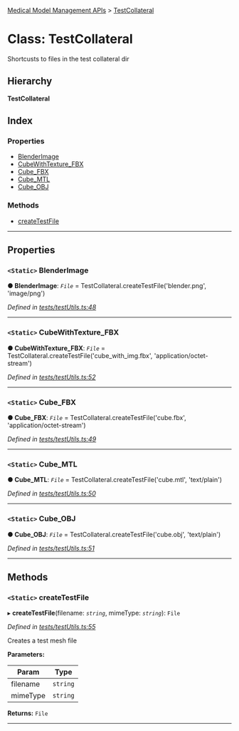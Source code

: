 [Medical Model Management APIs](../README.md) > [TestCollateral](../classes/testcollateral.md)

# Class: TestCollateral

Shortcusts to files in the test collateral dir

## Hierarchy

**TestCollateral**

## Index

### Properties

* [BlenderImage](testcollateral.md#blenderimage)
* [CubeWithTexture_FBX](testcollateral.md#cubewithtexture_fbx)
* [Cube_FBX](testcollateral.md#cube_fbx)
* [Cube_MTL](testcollateral.md#cube_mtl)
* [Cube_OBJ](testcollateral.md#cube_obj)

### Methods

* [createTestFile](testcollateral.md#createtestfile)

---

## Properties

<a id="blenderimage"></a>

### `<Static>` BlenderImage

**● BlenderImage**: *`File`* =  TestCollateral.createTestFile('blender.png', 'image/png')

*Defined in [tests/testUtils.ts:48](https://github.com/drryanjames/medical-model-management-apis/blob/53e4d53/src/tests/testUtils.ts#L48)*

___
<a id="cubewithtexture_fbx"></a>

### `<Static>` CubeWithTexture_FBX

**● CubeWithTexture_FBX**: *`File`* =  TestCollateral.createTestFile('cube_with_img.fbx', 'application/octet-stream')

*Defined in [tests/testUtils.ts:52](https://github.com/drryanjames/medical-model-management-apis/blob/53e4d53/src/tests/testUtils.ts#L52)*

___
<a id="cube_fbx"></a>

### `<Static>` Cube_FBX

**● Cube_FBX**: *`File`* =  TestCollateral.createTestFile('cube.fbx', 'application/octet-stream')

*Defined in [tests/testUtils.ts:49](https://github.com/drryanjames/medical-model-management-apis/blob/53e4d53/src/tests/testUtils.ts#L49)*

___
<a id="cube_mtl"></a>

### `<Static>` Cube_MTL

**● Cube_MTL**: *`File`* =  TestCollateral.createTestFile('cube.mtl', 'text/plain')

*Defined in [tests/testUtils.ts:50](https://github.com/drryanjames/medical-model-management-apis/blob/53e4d53/src/tests/testUtils.ts#L50)*

___
<a id="cube_obj"></a>

### `<Static>` Cube_OBJ

**● Cube_OBJ**: *`File`* =  TestCollateral.createTestFile('cube.obj', 'text/plain')

*Defined in [tests/testUtils.ts:51](https://github.com/drryanjames/medical-model-management-apis/blob/53e4d53/src/tests/testUtils.ts#L51)*

___

## Methods

<a id="createtestfile"></a>

### `<Static>` createTestFile

▸ **createTestFile**(filename: *`string`*, mimeType: *`string`*): `File`

*Defined in [tests/testUtils.ts:55](https://github.com/drryanjames/medical-model-management-apis/blob/53e4d53/src/tests/testUtils.ts#L55)*

Creates a test mesh file

**Parameters:**

| Param | Type |
| ------ | ------ |
| filename | `string` |
| mimeType | `string` |

**Returns:** `File`

___

